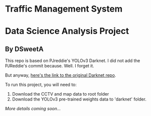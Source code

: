 # Traffic Management System
# Data Science Analysis Project
## By DSweetA

This repo is based on PJreddie's YOLOv3 Darknet.
I did not add the PJReddie's commit because.
Well. I forget it.

But anyway, [here's the link to the original Darknet repo](https://github.com/pjreddie/darknet).

To run this project, you will need to:
1. Download the CCTV and map data to root folder
1. Download the YOLOv3 pre-trained weights data to 'darknet' folder.

*More details coming soon...*